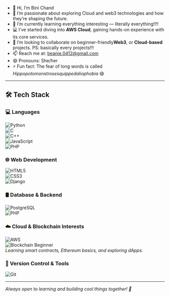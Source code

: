 - 👋 Hi, I’m Bini Chand  
- 👀 I’m passionate about exploring Cloud and web3 technologies and how they’re shaping the future.  
- 🌱 I’m currently learning everything interesting — literally everything!!!!  
- 💻 I’ve started diving into **AWS Cloud**, gaining hands-on experience with its core services.  
- 💞️ I’m looking to collaborate on beginner-friendly**Web3**, or **Cloud-based** projects. PS: basically every projects!!!  
- 📫 Reach me at: [beanie.0412@gmail.com](mailto:beanie.0412@gmail.com)  
- 😄 Pronouns: She/her  
- ⚡ Fun fact: The fear of long words is called *Hippopotomonstrosesquippedaliophobia* 😅  

---

## 🛠 Tech Stack

### 💻 Languages  
![Python](https://img.shields.io/badge/Python-3776AB?style=for-the-badge&logo=python&logoColor=white)  
![C](https://img.shields.io/badge/C-A8B9CC?style=for-the-badge&logo=c&logoColor=white)  
![C++](https://img.shields.io/badge/C++-00599C?style=for-the-badge&logo=c%2B%2B&logoColor=white)  
![JavaScript](https://img.shields.io/badge/JavaScript-F7DF1E?style=for-the-badge&logo=javascript&logoColor=black)  
![PHP](https://img.shields.io/badge/PHP-777BB4?style=for-the-badge&logo=php&logoColor=white)  

### 🌐 Web Development  
![HTML5](https://img.shields.io/badge/HTML5-E34F26?style=for-the-badge&logo=html5&logoColor=white)  
![CSS3](https://img.shields.io/badge/CSS3-1572B6?style=for-the-badge&logo=css3&logoColor=white)  
![Django](https://img.shields.io/badge/Django-092E20?style=for-the-badge&logo=django&logoColor=white)  

### 🛢 Database & Backend  
![PostgreSQL](https://img.shields.io/badge/PostgreSQL-316192?style=for-the-badge&logo=postgresql&logoColor=white)  
![PHP](https://img.shields.io/badge/PHP-777BB4?style=for-the-badge&logo=php&logoColor=white)  

### ☁️ Cloud & Blockchain Interests  
![AWS](https://img.shields.io/badge/AWS-232F3E?style=for-the-badge&logo=amazon-aws&logoColor=white)  
![Blockchain Beginner](https://img.shields.io/badge/Blockchain-Beginner-8E44AD?style=for-the-badge&logo=blockchain-dot-com&logoColor=white)  
*Learning smart contracts, Ethereum basics, and exploring dApps.*  

### 🔧 Version Control & Tools  
![Git](https://img.shields.io/badge/Git-F05032?style=for-the-badge&logo=git&logoColor=white)  

---

*Always open to learning and building cool things together! 🚀*



<!---
crazzac061/crazzac061 is a ✨ special ✨ repository because its `README.md` (this file) appears on your GitHub profile.
You can click the Preview link to take a look at your changes.
--->
